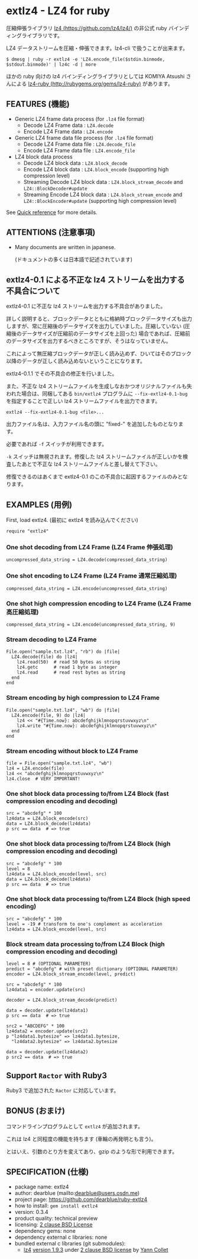 
# extlz4 - LZ4 for ruby

圧縮伸張ライブラリ [lz4 (https://github.com/lz4/lz4/)](https://github.com/lz4/lz4/) の非公式 ruby バインディングライブラリです。

LZ4 データストリームを圧縮・伸張できます。lz4-cli で扱うことが出来ます。

```shell:shell
$ dmesg | ruby -r extlz4 -e 'LZ4.encode_file($stdin.binmode, $stdout.binmode)' | lz4c -d | more
```

ほかの ruby 向けの lz4 バインディングライブラリとしては KOMIYA Atsushi さんによる [lz4-ruby (http://rubygems.org/gems/lz4-ruby)](http://rubygems.org/gems/lz4-ruby) があります。


## FEATURES (機能)

  * Generic LZ4 frame data process (for `.lz4` file format)
      * Decode LZ4 Frame data : `LZ4.decode`
      * Encode LZ4 Frame data : `LZ4.encode`
  * Generic LZ4 frame data file process (for `.lz4` file format)
      * Decode LZ4 Frame data file : `LZ4.decode_file`
      * Encode LZ4 Frame data file : `LZ4.encode_file`
  * LZ4 block data process
      * Decode LZ4 block data : `LZ4.block_decode`
      * Encode LZ4 block data : `LZ4.block_encode` (supporting high compression level)
      * Streaming Decode LZ4 block data : `LZ4.block_stream_decode` and `LZ4::BlockDecoder#update`
      * Streaming Encode LZ4 block data : `LZ4.block_stream_encode` and `LZ4::BlockEncoder#update` (supporting high compression level)

See [Quick reference](QUICKREF.md) for more details.


## ATTENTIONS (注意事項)

  * Many documents are written in japanese.

    (ドキュメントの多くは日本語で記述されています)


## extlz4-0.1 による不正な lz4 ストリームを出力する不具合について

extlz4-0.1 に不正な lz4 ストリームを出力する不具合がありました。

詳しく説明すると、ブロックデータとともに格納時ブロックデータサイズも出力しますが、常に圧縮後のデータサイズを出力していました。圧縮していない (圧縮後のデータサイズが圧縮前のデータサイズを上回った) 場合であれば、圧縮前のデータサイズを出力するべきところですが、そうはなっていません。

これによって無圧縮ブロックデータが正しく読み込めず、ひいてはそのブロック以降のデータが正しく読み込めないということになります。

extlz4-0.1.1 でその不具合の修正を行いました。

また、不正な lz4 ストリームファイルを生成しなおかつオリジナルファイルも失われた場合は、同梱してある `bin/extlz4` プログラムに `--fix-extlz4-0.1-bug` を指定することで正しい lz4 ストリームファイルを出力できます。

    extlz4 --fix-extlz4-0.1-bug <file>...

出力ファイル名は、入力ファイル名の頭に "fixed-" を追加したものとなります。

必要であれば `-f` スイッチが利用できます。

`-k` スイッチは無視されます。修復した lz4 ストリームファイルが正しいかを検査したあとで不正な lz4 ストリームファイルと差し替えて下さい。

修復できるのはあくまで extlz4-0.1 のこの不具合に起因するファイルのみとなります。


## EXAMPLES (用例)

First, load extlz4. (最初に extlz4 を読み込んでください)

``` ruby:ruby
require "extlz4"
```

### One shot decoding from LZ4 Frame (LZ4 Frame 伸張処理)

``` ruby:ruby
uncompressed_data_string = LZ4.decode(compressed_data_string)
```

### One shot encoding to LZ4 Frame (LZ4 Frame 通常圧縮処理)

``` ruby:ruby
compressed_data_string = LZ4.encode(uncompressed_data_string)
```

### One shot high compression encoding to LZ4 Frame (LZ4 Frame 高圧縮処理)

``` ruby:ruby
compressed_data_string = LZ4.encode(uncompressed_data_string, 9)
```

### Stream decoding to LZ4 Frame

``` ruby:ruby
File.open("sample.txt.lz4", "rb") do |file|
  LZ4.decode(file) do |lz4|
    lz4.read(50)  # read 50 bytes as string
    lz4.getc      # read 1 byte as integer
    lz4.read      # read rest bytes as string
  end
end
```

### Stream encoding by high compression to LZ4 Frame

``` ruby:ruby
File.open("sample.txt.lz4", "wb") do |file|
  LZ4.encode(file, 9) do |lz4|
    lz4 << "#{Time.now}: abcdefghijklmnopqrstuvwxyz\n"
    lz4.write "#{Time.now}: abcdefghijklmnopqrstuvwxyz\n"
  end
end
```

### Stream encoding without block to LZ4 Frame

``` ruby:ruby
file = File.open("sample.txt.lz4", "wb")
lz4 = LZ4.encode(file)
lz4 << "abcdefghijklmnopqrstuvwxyz\n"
lz4.close  # VERY IMPORTANT!
```

### One shot block data processing to/from LZ4 Block (fast compression encoding and decoding)

``` ruby:ruby
src = "abcdefg" * 100
lz4data = LZ4.block_encode(src)
data = LZ4.block_decode(lz4data)
p src == data  # => true
```

### One shot block data processing to/from LZ4 Block (high compression encoding and decoding)

``` ruby:ruby
src = "abcdefg" * 100
level = 8
lz4data = LZ4.block_encode(level, src)
data = LZ4.block_decode(lz4data)
p src == data  # => true
```

### One shot block data processing to/from LZ4 Block (high speed encoding)

``` ruby:ruby
src = "abcdefg" * 100
level = -19 # transform to one's complement as acceleration
lz4data = LZ4.block_encode(level, src)
```

### Block stream data processing to/from LZ4 Block (high compression encoding and decoding)

``` ruby:ruby
level = 8 # (OPTIONAL PARAMETER)
predict = "abcdefg" # with preset dictionary (OPTIONAL PARAMETER)
encoder = LZ4.block_stream_encode(level, predict)

src = "abcdefg" * 100
lz4data1 = encoder.update(src)

decoder = LZ4.block_stream_decode(predict)

data = decoder.update(lz4data1)
p src == data  # => true

src2 = "ABCDEFG" * 100
lz4data2 = encoder.update(src2)
p "lz4data1.bytesize" => lz4data1.bytesize,
  "lz4data2.bytesize" => lz4data2.bytesize

data = decoder.update(lz4data2)
p src2 == data  # => true
```


## Support `Ractor` with Ruby3

Ruby3 で追加された `Ractor` に対応しています。


## BONUS (おまけ)

コマンドラインプログラムとして ``extlz4`` が追加されます。

これは lz4 と同程度の機能を持ちます (車輪の再発明とも言う)。

とはいえ、引数のとり方を変えてあり、gzip のような形で利用できます。


## SPECIFICATION (仕様)

  - package name: extlz4
  - author: dearblue (mailto:dearblue@users.osdn.me)
  - project page: <https://github.com/dearblue/ruby-extlz4>
  - how to install: `gem install extlz4`
  - version: 0.3.4
  - product quality: technical preview
  - licensing: [2 clause BSD License](LICENSE)
  - dependency gems: none
  - dependency external c libraries: none
  - bundled external c libraries (git submodules):
      - [lz4](https://github.com/lz4/lz4)
        [version 1.9.3](https://github.com/lz4/lz4/tree/v1.9.3)
        under [2 clause BSD license](https://github.com/lz4/lz4/blob/v1.9.3/LICENSE)
        by [Yann Collet](https://github.com/Cyan4973)
